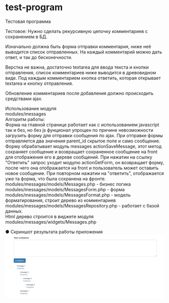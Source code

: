 # test-program
Тестовая программа

Тестовое:
Нужно сделать рекурсивную цепочку комментариев с сохранением в БД.
 
Изначально должна быть форма отправки комментария, ниже неё выводится список отправленных. На каждый комментарий можно дать ответ, и так до бесконечности.
 
Верстка не важна, достаточно textarea для ввода текста и кнопки отправления, список комментариев ниже выводится в древовидном виде. Под каждым комментарием кнопка ответить, которая открывает textarea и кнопку отправления.
 
Обновление комментариев после добавления должно происходить средствами ajax.


Использование модуля  
modules/messages  
Алгоритм работы:  
Форма на главной странице работает как с использованием javascript так и без, но без js фунционал упрощен по причине невозможности загрузить форму для отправки сообщения по ajax.
При отправке формы отправляется два значения parent_id скрытое поле и само сообщение. Форму обрабатывает модуль messages actionSaveMessage, этот метод сохраняет сообщение и возвращает сохраненное сообщение на front для отображения его в дереве сообщений.
При нажатии на ссылку "Ответить" запрос уходит модулю actionGetForm, он возвращает форму, после чего она отображается на front и пользователь может оставить новое сообщение. При повторном нажатии на "ответить", отображается уже та форма, что была сохранена на фронте.  
modules/messages/models/Messages.php - бизнес логика  
modules/messages/models/MessagesForm.php - форма  
modules/messages/models/MessagesFormat.php - модель форматирования, строит дерево из комментариев  
modules/messages/models/MessagesRepository.php - работает с базой данных.  
Html дерево строится в виджете модуля modules/messages/widgets/Messages.php

● Скриншот результата работы приложения
![Иллюстрация к проекту](screenshots/result.jpg)